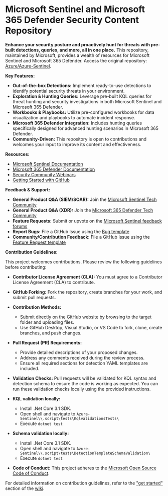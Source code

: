# Microsoft Sentinel and Microsoft 365 Defender Security Content Repository

**Enhance your security posture and proactively hunt for threats with pre-built detections, queries, and more, all in one place.** This repository, maintained by Microsoft, provides a wealth of resources for Microsoft Sentinel and Microsoft 365 Defender.  Access the original repository: [Azure/Azure-Sentinel](https://github.com/Azure/Azure-Sentinel).

**Key Features:**

*   **Out-of-the-box Detections:** Implement ready-to-use detections to identify potential security threats in your environment.
*   **Exploration & Hunting Queries:** Leverage pre-built KQL queries for threat hunting and security investigations in both Microsoft Sentinel and Microsoft 365 Defender.
*   **Workbooks & Playbooks:** Utilize pre-configured workbooks for data visualization and playbooks to automate incident response.
*   **Microsoft 365 Defender Integration:** Includes hunting queries specifically designed for advanced hunting scenarios in Microsoft 365 Defender.
*   **Community-Driven:**  This repository is open to contributions and welcomes your input to improve its content and effectiveness.

**Resources:**

*   [Microsoft Sentinel Documentation](https://go.microsoft.com/fwlink/?linkid=2073774&clcid=0x409)
*   [Microsoft 365 Defender Documentation](https://docs.microsoft.com/microsoft-365/security/defender/microsoft-365-defender?view=o365-worldwide)
*   [Security Community Webinars](https://aka.ms/securitywebinars)
*   [Getting Started with GitHub](https://help.github.com/en#dotcom)

**Feedback & Support:**

*   **General Product Q&A (SIEM/SOAR):** Join the [Microsoft Sentinel Tech Community](https://techcommunity.microsoft.com/t5/microsoft-sentinel/bd-p/MicrosoftSentinel)
*   **General Product Q&A (XDR):** Join the [Microsoft 365 Defender Tech Community](https://techcommunity.microsoft.com/t5/microsoft-365-defender/bd-p/MicrosoftThreatProtection)
*   **Feature Requests:** Submit or upvote on the [Microsoft Sentinel feedback forums](https://feedback.azure.com/d365community/forum/37638d17-0625-ec11-b6e6-000d3a4f07b8)
*   **Report Bugs:** File a GitHub Issue using the [Bug template](https://github.com/Azure/Azure-Sentinel/issues/new?assignees=&labels=&template=bug_report.md&title=)
*   **Community/Contribution Feedback:** File a GitHub Issue using the [Feature Request template](https://github.com/Azure/Azure-Sentinel/issues/new?assignees=&labels=&template=feature_request.md&title=)

**Contribution Guidelines:**

This project welcomes contributions. Please review the following guidelines before contributing:

*   **Contributor License Agreement (CLA):** You must agree to a Contributor License Agreement (CLA) to contribute.
*   **GitHub Forking:**  Fork the repository, create branches for your work, and submit pull requests.
*   **Contribution Methods:**
    *   Submit directly on the GitHub website by browsing to the target folder and uploading files.
    *   Use GitHub Desktop, Visual Studio, or VS Code to fork, clone, create branches, and push changes.
*   **Pull Request (PR) Requirements:**
    *   Provide detailed descriptions of your proposed changes.
    *   Address any comments received during the review process.
    *   Ensure all required sections for detection YAML templates are included.
*   **Validation Checks:** Pull requests will be validated for KQL syntax and detection schema to ensure the code is working as expected. You can run these validation checks locally using the provided instructions.

*  **KQL validation locally:**
    *  Install .Net Core 3.1 SDK.
    *  Open shell and navigate to `Azure-Sentinel\\.script\tests\KqlvalidationsTests\`
    *  Execute `dotnet test`

*  **Schema validation locally:**
    *  Install .Net Core 3.1 SDK.
    *  Open shell and navigate to `Azure-Sentinel\\.script\tests\DetectionTemplateSchemaValidation\`
    *  Execute `dotnet test`

*   **Code of Conduct:** This project adheres to the [Microsoft Open Source Code of Conduct](https://opensource.microsoft.com/codeofconduct/).

For detailed information on contribution guidelines, refer to the ["get started"](https://github.com/Azure/Azure-Sentinel/wiki#get-started) section of the [wiki](https://aka.ms/threathunters).